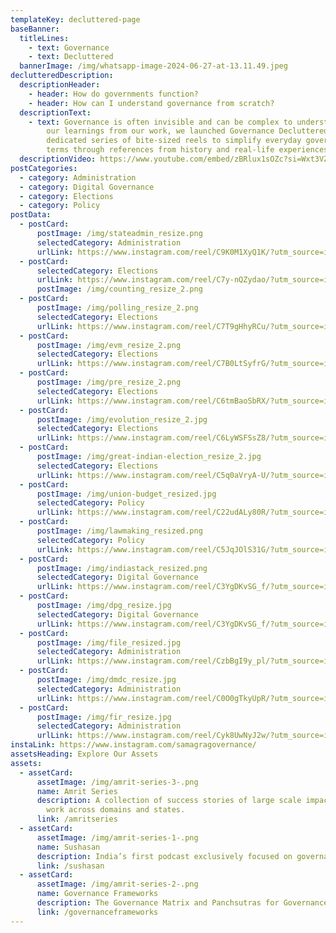 ```yaml
---
templateKey: decluttered-page
baseBanner:
  titleLines:
    - text: Governance
    - text: Decluttered
  bannerImage: /img/whatsapp-image-2024-06-27-at-13.11.49.jpeg
declutteredDescription:
  descriptionHeader:
    - header: How do governments function?
    - header: How can I understand governance from scratch?
  descriptionText:
    - text: Governance is often invisible and can be complex to understand. Leveraging
        our learnings from our work, we launched Governance Decluttered, a
        dedicated series of bite-sized reels to simplify everyday governance
        terms through references from history and real-life experiences.
  descriptionVideo: https://www.youtube.com/embed/zBRlux1sOZc?si=Wxt3VZk_my6ulh8K
postCategories:
  - category: Administration
  - category: Digital Governance
  - category: Elections
  - category: Policy
postData:
  - postCard:
      postImage: /img/stateadmin_resize.png
      selectedCategory: Administration
      urlLink: https://www.instagram.com/reel/C9K0M1XyQ1K/?utm_source=ig_web_copy_link&igsh=MzRlODBiNWFlZA==
  - postCard:
      selectedCategory: Elections
      urlLink: https://www.instagram.com/reel/C7y-nQZydao/?utm_source=ig_web_copy_link&igsh=MzRlODBiNWFlZA==
      postImage: /img/counting_resize_2.png
  - postCard:
      postImage: /img/polling_resize_2.png
      selectedCategory: Elections
      urlLink: https://www.instagram.com/reel/C7T9gHhyRCu/?utm_source=ig_web_copy_link&igsh=MzRlODBiNWFlZA==
  - postCard:
      postImage: /img/evm_resize_2.png
      selectedCategory: Elections
      urlLink: https://www.instagram.com/reel/C7B0LtSyfrG/?utm_source=ig_web_copy_link&igsh=MzRlODBiNWFlZA==
  - postCard:
      postImage: /img/pre_resize_2.png
      selectedCategory: Elections
      urlLink: https://www.instagram.com/reel/C6tmBaoSbRX/?utm_source=ig_web_copy_link&igsh=MzRlODBiNWFlZA==
  - postCard:
      postImage: /img/evolution_resize_2.jpg
      selectedCategory: Elections
      urlLink: https://www.instagram.com/reel/C6LyWSFSsZ8/?utm_source=ig_web_copy_link&igsh=MzRlODBiNWFlZA==
  - postCard:
      postImage: /img/great-indian-election_resize_2.jpg
      selectedCategory: Elections
      urlLink: https://www.instagram.com/reel/C5q0aVryA-U/?utm_source=ig_web_copy_link&igsh=MzRlODBiNWFlZA==
  - postCard:
      postImage: /img/union-budget_resized.jpg
      selectedCategory: Policy
      urlLink: https://www.instagram.com/reel/C22udALy80R/?utm_source=ig_web_copy_link&igsh=MzRlODBiNWFlZA==
  - postCard:
      postImage: /img/lawmaking_resized.png
      selectedCategory: Policy
      urlLink: https://www.instagram.com/reel/C5JqJOlS31G/?utm_source=ig_web_copy_link&igsh=MzRlODBiNWFlZA==
  - postCard:
      postImage: /img/indiastack_resized.png
      selectedCategory: Digital Governance
      urlLink: https://www.instagram.com/reel/C3YgDKvSG_f/?utm_source=ig_web_copy_link&igsh=MzRlODBiNWFlZA==
  - postCard:
      postImage: /img/dpg_resize.jpg
      selectedCategory: Digital Governance
      urlLink: https://www.instagram.com/reel/C3YgDKvSG_f/?utm_source=ig_web_copy_link&igsh=MzRlODBiNWFlZA==
  - postCard:
      postImage: /img/file_resized.jpg
      selectedCategory: Administration
      urlLink: https://www.instagram.com/reel/CzbBgI9y_pl/?utm_source=ig_web_copy_link&igsh=MzRlODBiNWFlZA==
  - postCard:
      postImage: /img/dmdc_resize.jpg
      selectedCategory: Administration
      urlLink: https://www.instagram.com/reel/C0O0gTkyUpR/?utm_source=ig_web_copy_link&igsh=MzRlODBiNWFlZA==
  - postCard:
      postImage: /img/fir_resize.jpg
      selectedCategory: Administration
      urlLink: https://www.instagram.com/reel/Cyk8UwNyJ2w/?utm_source=ig_web_copy_link&igsh=MzRlODBiNWFlZA==
instaLink: https://www.instagram.com/samagragovernance/
assetsHeading: Explore Our Assets
assets:
  - assetCard:
      assetImage: /img/amrit-series-3-.png
      name: Amrit Series
      description: A collection of success stories of large scale impact through our
        work across domains and states.
      link: /amritseries
  - assetCard:
      assetImage: /img/amrit-series-1-.png
      name: Sushasan
      description: India’s first podcast exclusively focused on governance.
      link: /sushasan
  - assetCard:
      assetImage: /img/amrit-series-2-.png
      name: Governance Frameworks
      description: The Governance Matrix and Panchsutras for Governance Transformation.
      link: /governanceframeworks
---
```

